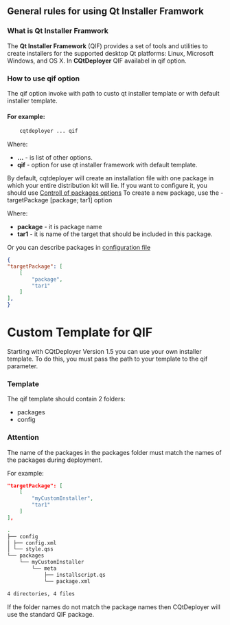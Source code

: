 ## General rules for using Qt Installer Framwork

### What is Qt Installer Framwork

The **Qt Installer Framework** (QIF) provides a set of tools and utilities to create installers for the supported desktop Qt platforms: Linux, Microsoft Windows, and OS X.
In **CQtDeployer** QIF availabel in qif option.

### How to use qif option

The qif option invoke with path to custo qt installer template or with default installer template.

#### For example:

``` bash
    cqtdeployer ... qif
```

Where:
* **...** - is list of other options.
* **qif** - option for use qt installer framework with default template.


By default, cqtdeployer will create an installation file with one package in which your entire distribution kit will lie.
If you want to configure it, you should use [Controll of packages options](Options)
To create a new package, use the -targetPackage [package; tar1] option


Where:

* **package** - it is package name
* **tar1** - it is name of the target that should be included in this package.

Or you can describe packages in [configuration file](DeployConfigFile)


```json
{
"targetPackage": [
    [
        "package",
        "tar1"
    ]
],
}
```

# Custom Template for QIF
Starting with CQtDeployer Version 1.5 you can use your own installer template. To do this, you must pass the path to your template to the qif parameter.
### Template
The qif template should contain 2 folders:
* packages
* config

### Attention
The name of the packages in the packages folder must match the names of the packages during deployment.

For example:
``` json
"targetPackage": [
    [
        "myCustomInstaller",
        "tar1"
    ]
],
```

``` bash
.
├── config
│ ├── config.xml
│ └── style.qss
└── packages
    └── myCustomInstaller
        └── meta
            ├── installscript.qs
            └── package.xml

4 directories, 4 files

```

If the folder names do not match the package names then CQtDeployer will use the standard QIF package.
